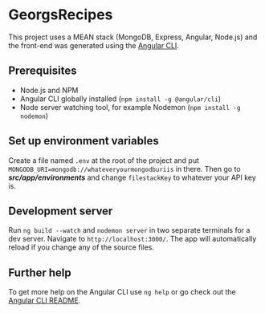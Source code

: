 # GeorgsRecipes

This project uses a MEAN stack (MongoDB, Express, Angular, Node.js) and the front-end was generated using the [Angular CLI](https://cli.angular.io/).

## Prerequisites
* Node.js and NPM
* Angular CLI globally installed (`npm install -g @angular/cli`)
* Node server watching tool, for example Nodemon (`npm install -g nodemon`)

## Set up environment variables
Create a file named `.env` at the root of the project and put `MONGODB_URI=mongodb://whateveryourmongodburiis` in there.
Then go to **_src/app/environments_** and change `filestackKey` to whatever your API key is.

## Development server

Run `ng build --watch` and `nodemon server` in two separate terminals for a dev server. Navigate to `http://localhost:3000/`. The app will automatically reload if you change any of the source files.

## Further help

To get more help on the Angular CLI use `ng help` or go check out the [Angular CLI README](https://github.com/angular/angular-cli/blob/master/README.md).
